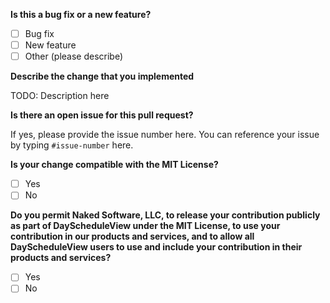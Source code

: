 **Is this a bug fix or a new feature?**

- [ ] Bug fix
- [ ] New feature
- [ ] Other (please describe)

**Describe the change that you implemented**

TODO: Description here

**Is there an open issue for this pull request?**

If yes, please provide the issue number here. You can reference your issue
by typing `#issue-number` here.

**Is your change compatible with the MIT License?**

- [ ] Yes
- [ ] No

**Do you permit Naked Software, LLC, to release your contribution publicly as
part of DayScheduleView under the MIT License, to use your contribution in our
products and services, and to allow all DayScheduleView users to use and
include your contribution in their products and services?**

- [ ] Yes
- [ ] No
